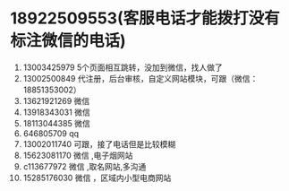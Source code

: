 # 18922509553(客服电话才能拨打没有标注微信的电话)
1. 13003425979  5个页面相互跳转，没加到微信，找人做了
2. 13002500849  代注册，后台审核，自定义网站模块，可跟（微信：18851353002）
3. 13621921269  微信
4. 13918343031  微信
5. 18113044385  微信
6. 646805709 qq
7. 13002011740 可跟，接了电话但是比较模糊
8. 15623081170  微信 ,电子烟网站
9. c113677972   微信 ,取名网站,多沟通
10. 15285176030 微信 ，区域内小型电商网站